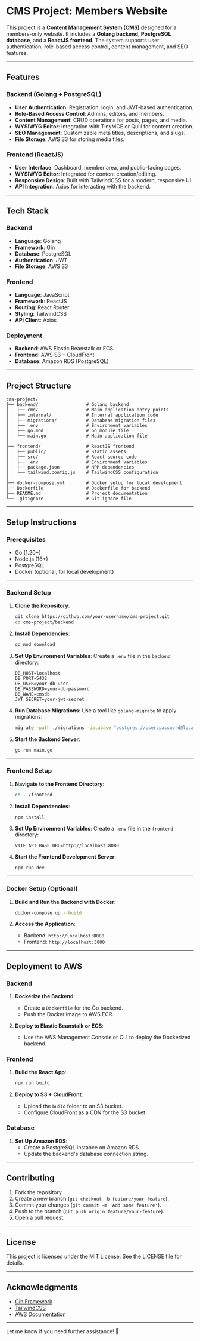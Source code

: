 # **CMS Project: Members Website**

This project is a **Content Management System (CMS)** designed for a members-only website. It includes a **Golang backend**, **PostgreSQL database**, and a **ReactJS frontend**. The system supports user authentication, role-based access control, content management, and SEO features.

---

## **Features**

### **Backend (Golang + PostgreSQL)**
- **User Authentication**: Registration, login, and JWT-based authentication.
- **Role-Based Access Control**: Admins, editors, and members.
- **Content Management**: CRUD operations for posts, pages, and media.
- **WYSIWYG Editor**: Integration with TinyMCE or Quill for content creation.
- **SEO Management**: Customizable meta titles, descriptions, and slugs.
- **File Storage**: AWS S3 for storing media files.

### **Frontend (ReactJS)**
- **User Interface**: Dashboard, member area, and public-facing pages.
- **WYSIWYG Editor**: Integrated for content creation/editing.
- **Responsive Design**: Built with TailwindCSS for a modern, responsive UI.
- **API Integration**: Axios for interacting with the backend.

---

## **Tech Stack**

### **Backend**
- **Language**: Golang
- **Framework**: Gin
- **Database**: PostgreSQL
- **Authentication**: JWT
- **File Storage**: AWS S3

### **Frontend**
- **Language**: JavaScript
- **Framework**: ReactJS
- **Routing**: React Router
- **Styling**: TailwindCSS
- **API Client**: Axios

### **Deployment**
- **Backend**: AWS Elastic Beanstalk or ECS
- **Frontend**: AWS S3 + CloudFront
- **Database**: Amazon RDS (PostgreSQL)

---

## **Project Structure**

```
cms-project/
├── backend/                  # Golang backend
│   ├── cmd/                  # Main application entry points
│   ├── internal/             # Internal application code
│   ├── migrations/           # Database migration files
│   ├── .env                  # Environment variables
│   ├── go.mod                # Go module file
│   └── main.go               # Main application file
│
├── frontend/                 # ReactJS frontend
│   ├── public/               # Static assets
│   ├── src/                  # React source code
│   ├── .env                  # Environment variables
│   ├── package.json          # NPM dependencies
│   └── tailwind.config.js    # TailwindCSS configuration
│
├── docker-compose.yml        # Docker setup for local development
├── Dockerfile                # Dockerfile for backend
├── README.md                 # Project documentation
└── .gitignore                # Git ignore file
```

---

## **Setup Instructions**

### **Prerequisites**
- Go (1.20+)
- Node.js (16+)
- PostgreSQL
- Docker (optional, for local development)

---

### **Backend Setup**

1. **Clone the Repository**:
   ```bash
   git clone https://github.com/your-username/cms-project.git
   cd cms-project/backend
   ```

2. **Install Dependencies**:
   ```bash
   go mod download
   ```

3. **Set Up Environment Variables**:
   Create a `.env` file in the `backend` directory:
   ```env
   DB_HOST=localhost
   DB_PORT=5432
   DB_USER=your-db-user
   DB_PASSWORD=your-db-password
   DB_NAME=cmsdb
   JWT_SECRET=your-jwt-secret
   ```

4. **Run Database Migrations**:
   Use a tool like `golang-migrate` to apply migrations:
   ```bash
   migrate -path ./migrations -database "postgres://user:password@localhost:5432/cmsdb?sslmode=disable" up
   ```

5. **Start the Backend Server**:
   ```bash
   go run main.go
   ```

---

### **Frontend Setup**

1. **Navigate to the Frontend Directory**:
   ```bash
   cd ../frontend
   ```

2. **Install Dependencies**:
   ```bash
   npm install
   ```

3. **Set Up Environment Variables**:
   Create a `.env` file in the `frontend` directory:
   ```env
   VITE_API_BASE_URL=http://localhost:8080
   ```

4. **Start the Frontend Development Server**:
   ```bash
   npm run dev
   ```

---

### **Docker Setup (Optional)**

1. **Build and Run the Backend with Docker**:
   ```bash
   docker-compose up --build
   ```

2. **Access the Application**:
   - Backend: `http://localhost:8080`
   - Frontend: `http://localhost:3000`

---

## **Deployment to AWS**

### **Backend**
1. **Dockerize the Backend**:
   - Create a `Dockerfile` for the Go backend.
   - Push the Docker image to AWS ECR.

2. **Deploy to Elastic Beanstalk or ECS**:
   - Use the AWS Management Console or CLI to deploy the Dockerized backend.

### **Frontend**
1. **Build the React App**:
   ```bash
   npm run build
   ```

2. **Deploy to S3 + CloudFront**:
   - Upload the `build` folder to an S3 bucket.
   - Configure CloudFront as a CDN for the S3 bucket.

### **Database**
1. **Set Up Amazon RDS**:
   - Create a PostgreSQL instance on Amazon RDS.
   - Update the backend's database connection string.

---

## **Contributing**

1. Fork the repository.
2. Create a new branch (`git checkout -b feature/your-feature`).
3. Commit your changes (`git commit -m 'Add some feature'`).
4. Push to the branch (`git push origin feature/your-feature`).
5. Open a pull request.

---

## **License**

This project is licensed under the MIT License. See the [LICENSE](LICENSE) file for details.

---

## **Acknowledgments**

- [Gin Framework](https://gin-gonic.com/)
- [TailwindCSS](https://tailwindcss.com/)
- [AWS Documentation](https://aws.amazon.com/documentation/)

---

Let me know if you need further assistance! 🚀
